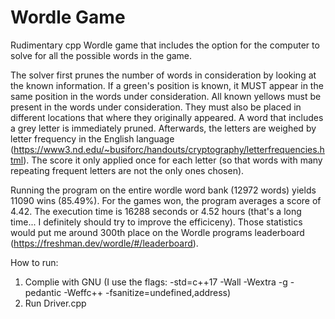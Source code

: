# Wordle Game
Rudimentary cpp Wordle game that includes the option for the computer to solve for all the possible words in the game.

The solver first prunes the number of words in consideration by looking at the known information. If a green's position is known, it MUST appear in the same position in the words under consideration.
All known yellows must be present in the words under consideration. They must also be placed in different locations that where they originally appeared. A word that includes a grey
letter is immediately pruned. Afterwards, the letters are weighed by letter frequency in the English language (https://www3.nd.edu/~busiforc/handouts/cryptography/letterfrequencies.html). The score it only applied once for each letter (so that words with
many repeating frequent letters are not the only ones chosen).

Running the program on the entire wordle word bank (12972 words) yields 11090 wins (85.49%). For the games won, the program averages a score of 4.42. The execution time is 16288 seconds or 4.52 hours (that's a long time... I definitely should try to improve the efficiceny). Those statistics would put me around 300th place on the Wordle programs leaderboard (https://freshman.dev/wordle/#/leaderboard).

How to run:
1. Complie with GNU (I use the flags: -std=c++17 -Wall -Wextra -g -pedantic -Weffc++ -fsanitize=undefined,address)
2. Run Driver.cpp
